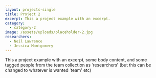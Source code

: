 ```yaml
---
layout: projects-single
title: Project 2
excerpt: This a project example with an excerpt.
category:
  - category-2
image: /assets/uploads/placeholder-2.jpg
researchers:
  - Neil Lawrence
  - Jessica Montgomery
---
```

This a project example with an excerpt, some body content, and some tagged people from the team collection as 'researchers' (but this can be changed to whatever is wanted 'team' etc)